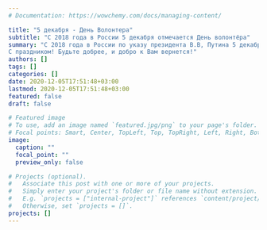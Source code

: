 ```yaml
---
# Documentation: https://wowchemy.com/docs/managing-content/

title: "5 декабря - День Волонтера"
subtitle: "С 2018 года в России 5 декабря отмечается День волонтёра"
summary: "С 2018 года в России по указу президента В.В, Путина 5 декабря отмечается День волонтёра. Эта дата была выбрана, потому что 5 декабря во всём мире отмечается Международный день добровольцев во имя экономического и социального развития. Он был введён в 1985 году по инициативе Генеральной Ассамблеи ООН.  
С праздником! Будьте добрее, и добро к Вам вернется!"
authors: []
tags: []
categories: []
date: 2020-12-05T17:51:48+03:00
lastmod: 2020-12-05T17:51:48+03:00
featured: false
draft: false

# Featured image
# To use, add an image named `featured.jpg/png` to your page's folder.
# Focal points: Smart, Center, TopLeft, Top, TopRight, Left, Right, BottomLeft, Bottom, BottomRight.
image:
  caption: ""
  focal_point: ""
  preview_only: false

# Projects (optional).
#   Associate this post with one or more of your projects.
#   Simply enter your project's folder or file name without extension.
#   E.g. `projects = ["internal-project"]` references `content/project/deep-learning/index.md`.
#   Otherwise, set `projects = []`.
projects: []
---
```

